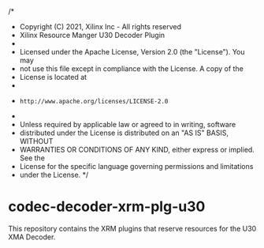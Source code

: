 /*
 * Copyright (C) 2021, Xilinx Inc - All rights reserved
 * Xilinx Resource Manger U30 Decoder Plugin
 *
 * Licensed under the Apache License, Version 2.0 (the "License"). You may
 * not use this file except in compliance with the License. A copy of the
 * License is located at
 *
 *     http://www.apache.org/licenses/LICENSE-2.0
 *
 * Unless required by applicable law or agreed to in writing, software
 * distributed under the License is distributed on an "AS IS" BASIS, WITHOUT
 * WARRANTIES OR CONDITIONS OF ANY KIND, either express or implied. See the
 * License for the specific language governing permissions and limitations
 * under the License.
 */

# codec-decoder-xrm-plg-u30
This repository contains the XRM plugins that reserve resources for the U30 XMA Decoder. 
